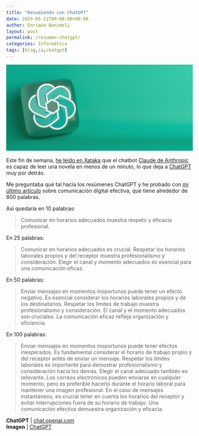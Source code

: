 ```yaml
---
title: "Resumiendo con ChatGPT"
date: 2023-05-21T00:08:00+00:00
author: Enrique Benimeli
layout: post
permalink: /resumen-chatgpt/
categories: Informática
tags: [blog,ia,chatgpt]
---
```


[![image](assets/images/posts/2023/05/chatgpt.jpg)](https://chat.openai.com/)

Este fin de semana, [he leído en Xataka](https://www.xataka.com/robotica-e-ia/anthropic-deja-ridiculo-a-chatgpt-su-chatbot-claude-capaz-leer-novela-minuto) que el chatbot [Claude de Anthropic](https://www.anthropic.com/product) es capaz de leer una novela en menos de un minuto, lo que deja a [ChatGPT](https://chat.openai.com/) muy por detrás.

Me preguntaba qué tal hacía los resúmenes ChatGPT y he probado con [mi último artículo](https://www.ochoenpunto.com/cuando-la-hora-importa/) sobre comunicación digital efectiva, que tiene alrededor de 800 palabras.

Así quedaría en 10 palabras:

> Comunicar en horarios adecuados muestra respeto y eficacia profesional.

En 25 palabras:

> Comunicar en horarios adecuados es crucial. Respetar los horarios laborales propios y del receptor muestra profesionalismo y consideración. Elegir el canal y momento adecuados es esencial para una comunicación eficaz.

En 50 palabras:

> Enviar mensajes en momentos inoportunos puede tener un efecto negativo. Es esencial considerar los horarios laborales propios y de los destinatarios. Respetar los límites de trabajo muestra profesionalismo y consideración. El canal y el momento adecuados son cruciales. La comunicación eficaz refleja organización y eficiencia.

En 100 palabras:

> Enviar mensajes en momentos inoportunos puede tener efectos inesperados. Es fundamental considerar el horario de trabajo propio y del receptor antes de enviar un mensaje. Respetar los límites laborales es importante para demostrar profesionalismo y consideración hacia los demás. Elegir el canal adecuado también es relevante. Los correos electrónicos pueden enviarse en cualquier momento, pero es preferible hacerlo durante el horario laboral para mantener una imagen profesional. En el caso de mensajes instantáneos, es crucial tener en cuenta los horarios del receptor y evitar interrupciones fuera de su horario de trabajo. Una comunicación efectiva demuestra organización y eficacia.

**ChatGPT** \| [chat.openai.com](https://chat.openai.com/)<br/>
**Imagen** | [ChatGPT](https://pixabay.com/illustrations/chatgpt-ai-artificial-intelligence-7902213/)